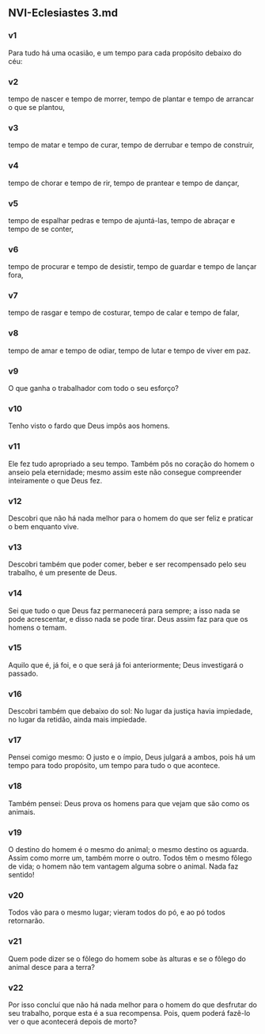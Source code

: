 ## NVI-Eclesiastes 3.md
### v1
 Para tudo há uma ocasião, e um tempo para cada propósito debaixo do céu:
### v2
 tempo de nascer e tempo de morrer, tempo de plantar e tempo de arrancar o que se plantou,
### v3
 tempo de matar e tempo de curar, tempo de derrubar e tempo de construir,
### v4
 tempo de chorar e tempo de rir, tempo de prantear e tempo de dançar,
### v5
 tempo de espalhar pedras e tempo de ajuntá-las, tempo de abraçar e tempo de se conter,
### v6
 tempo de procurar e tempo de desistir, tempo de guardar e tempo de lançar fora,
### v7
 tempo de rasgar e tempo de costurar, tempo de calar e tempo de falar,
### v8
 tempo de amar e tempo de odiar, tempo de lutar e tempo de viver em paz.
### v9
 O que ganha o trabalhador com todo o seu esforço?
### v10
 Tenho visto o fardo que Deus impôs aos homens.
### v11
 Ele fez tudo apropriado a seu tempo. Também pôs no coração do homem o anseio pela eternidade; mesmo assim este não consegue compreender inteiramente o que Deus fez.
### v12
 Descobri que não há nada melhor para o homem do que ser feliz e praticar o bem enquanto vive.
### v13
 Descobri também que poder comer, beber e ser recompensado pelo seu trabalho, é um presente de Deus.
### v14
 Sei que tudo o que Deus faz permanecerá para sempre; a isso nada se pode acrescentar, e disso nada se pode tirar. Deus assim faz para que os homens o temam.
### v15
 Aquilo que é, já foi, e o que será já foi anteriormente; Deus investigará o passado.
### v16
 Descobri também que debaixo do sol: No lugar da justiça havia impiedade, no lugar da retidão, ainda mais impiedade.
### v17
 Pensei comigo mesmo: O justo e o ímpio, Deus julgará a ambos, pois há um tempo para todo propósito, um tempo para tudo o que acontece.
### v18
 Também pensei: Deus prova os homens para que vejam que são como os animais.
### v19
 O destino do homem é o mesmo do animal; o mesmo destino os aguarda. Assim como morre um, também morre o outro. Todos têm o mesmo fôlego de vida; o homem não tem vantagem alguma sobre o animal. Nada faz sentido!
### v20
 Todos vão para o mesmo lugar; vieram todos do pó, e ao pó todos retornarão.
### v21
 Quem pode dizer se o fôlego do homem sobe às alturas e se o fôlego do animal desce para a terra?
### v22
 Por isso concluí que não há nada melhor para o homem do que desfrutar do seu trabalho, porque esta é a sua recompensa. Pois, quem poderá fazê-lo ver o que acontecerá depois de morto?
